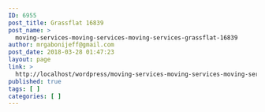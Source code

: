 ```yaml
---
ID: 6955
post_title: Grassflat 16839
post_name: >
  moving-services-moving-services-moving-services-grassflat-16839
author: mrgabonijeff@gmail.com
post_date: 2018-03-28 01:47:23
layout: page
link: >
  http://localhost/wordpress/moving-services-moving-services-moving-services-grassflat-16839/
published: true
tags: [ ]
categories: [ ]
---
```

